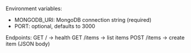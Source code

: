 Environment variables:
  - MONGODB_URI: MongoDB connection string (required)
  - PORT: optional, defaults to 3000

Endpoints:
  GET /           -> health
  GET /items      -> list items
  POST /items     -> create item (JSON body)

